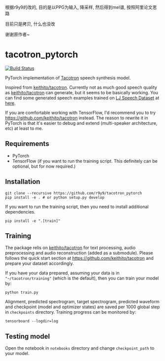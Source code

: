 根据r9y9的改的, 目的是以PPG为输入, 降采样, 然后得到mel谱, 按照阿里论文思路

目前只是拷贝, 什么也没改

谢谢原作者~

# tacotron_pytorch

[![Build Status](https://travis-ci.org/r9y9/tacotron_pytorch.svg?branch=master)](https://travis-ci.org/r9y9/tacotron_pytorch)

PyTorch implementation of [Tacotron](https://arxiv.org/abs/1703.10135) speech synthesis model.

Inspired from [keithito/tacotron](https://github.com/keithito/tacotron). Currently not as much good speech quality as [keithito/tacotron](https://github.com/keithito/tacotron) can generate, but it seems to be basically working. You can find some generated speech examples trained on [LJ Speech Dataset](https://keithito.com/LJ-Speech-Dataset/) at [here](http://nbviewer.jupyter.org/github/r9y9/tacotron_pytorch/blob/master/notebooks/Test%20Tacotron.ipynb).

If you are comfortable working with TensorFlow, I'd recommend you to try
https://github.com/keithito/tacotron instead. The reason to rewrite it in PyTorch is that it's easier to debug and extend (multi-speaker architecture, etc) at least to me.

## Requirements

- PyTorch
- TensorFlow (if you want to run the training script. This definitely can be optional, but for now required.)

## Installation

```
git clone --recursive https://github.com/r9y9/tacotron_pytorch
pip install -e . # or python setup.py develop
```

If you want to run the training script, then you need to install additional dependencies.

```
pip install -e ".[train]"
```

## Training

The package relis on [keithito/tacotron](https://github.com/keithito/tacotron) for text processing, audio preprocessing and audio reconstruction (added as a submodule). Please follows the quick start section at https://github.com/keithito/tacotron and prepare your dataset accordingly.

If you have your data prepared, assuming your data is in `"~/tacotron/training"` (which is the default), then you can train your model by:

```
python train.py
```

Alignment, predicted spectrogram, target spectrogram, predicted waveform and checkpoint (model and optimizer states) are saved per 1000 global step in `checkpoints` directory. Training progress can be monitored by:

```
tensorboard --logdir=log
```

## Testing model

Open the notebook in `notebooks` directory and change `checkpoint_path` to your model.
